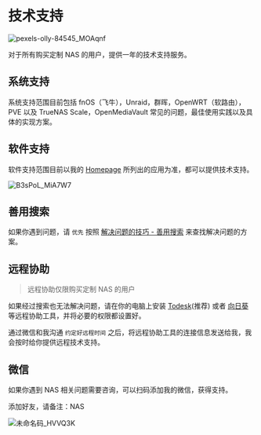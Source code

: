 # 技术支持

![pexels-olly-84545_MOAqnf](https://img.slarker.me/wiki/pexels-olly-84545_MOAqnf.jpg)

对于所有购买定制 NAS 的用户，提供一年的技术支持服务。

## 系统支持

系统支持范围目前包括 fnOS（飞牛），Unraid，群晖，OpenWRT（软路由），PVE 以及 TrueNAS Scale，OpenMediaVault 常见的问题，最佳使用实践以及具体的实现方案。

## 软件支持

软件支持范围目前以我的 [Homepage](https://homepage.slarker.me/) 所列出的应用为准，都可以提供技术支持。

![B3sPoL_MiA7W7](https://img.slarker.me/wiki/B3sPoL_MiA7W7.png)

## 善用搜索

如果你遇到问题，请 `优先` 按照 [解决问题的技巧 - 善用搜索](/basic/search.md) 来查找解决问题的方案。

## 远程协助

> 远程协助仅限购买定制 NAS 的用户

如果经过搜索也无法解决问题，请在你的电脑上安装 [Todesk](https://www.todesk.com/)(推荐) 或者 [向日葵](https://sunlogin.oray.com/product/feat) 等远程协助工具，并将必要的权限都设置好。

通过微信和我沟通 `约定好远程时间` 之后，将远程协助工具的连接信息发送给我，我会按时给你提供远程技术支持。

## 微信

如果你遇到 NAS 相关问题需要咨询，可以扫码添加我的微信，获得支持。

添加好友，请备注：NAS

![未命名码_HVVQ3K](https://img.slarker.me/wiki/未命名码_HVVQ3K.png)